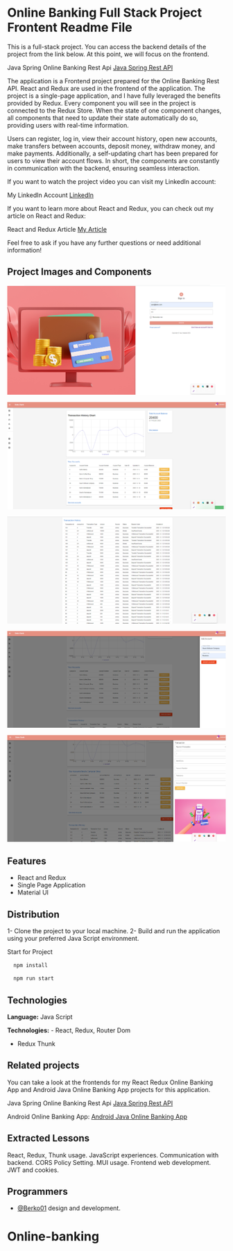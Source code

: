 
# Online Banking Full Stack Project Frontent Readme File

This is a full-stack project. You can access the backend details of the project from the link below. At this point, we will focus on the frontend.

Java Spring Online Banking Rest Api [Java Spring Rest API]( https://github.com/Berko01/Advanced-Backend-Project-With-Java-Spring-Online-Banking-Rest-Api)


The application is a Frontend project prepared for the Online Banking Rest API. React and Redux are used in the frontend of the application. The project is a single-page application, and I have fully leveraged the benefits provided by Redux. Every component you will see in the project is connected to the Redux Store. When the state of one component changes, all components that need to update their state automatically do so, providing users with real-time information.

Users can register, log in, view their account history, open new accounts, make transfers between accounts, deposit money, withdraw money, and make payments. Additionally, a self-updating chart has been prepared for users to view their account flows. In short, the components are constantly in communication with the backend, ensuring seamless interaction.

If you want to watch the project video you can visit my LinkedIn account:

My LinkedIn Account [LinkedIn]( https://www.linkedin.com/feed/)




If you want to learn more about React and Redux, you can check out my article on React and Redux:

React and Redux Article [My Article]( https://medium.com/@berkindundar2001/react-nedir-ve-react-redux-neden-%C3%B6nemlidir-4c846d7a5124)


Feel free to ask if you have any further questions or need additional information!







## Project Images and Components

![Uygulama Ekran Görüntüsü](loginPage.png)

![Uygulama Ekran Görüntüsü](ProjecPage1.png)

![Uygulama Ekran Görüntüsü](ProjectPage2.png)

![Uygulama Ekran Görüntüsü](ProjectPage3.png)

![Uygulama Ekran Görüntüsü](ProjectPage5.png)


  
## Features

- React and Redux
- Single Page Application
- Material UI


  
## Distribution

1- Clone the project to your local machine.
2- Build and run the application using your preferred Java Script environment.

Start for Project

```terminal
  npm install
```

```bash
  npm run start
```

  
## Technologies

**Language:** Java Script 

**Technologies:** - React, Redux, Router Dom
- Redux Thunk
  
## Related projects

You can take a look at the frontends for my React Redux Online Banking App and Android Java Online Banking App projects for this application.

Java Spring Online Banking Rest Api [Java Spring Rest API]( https://github.com/Berko01/Advanced-Backend-Project-With-Java-Spring-Online-Banking-Rest-Api)

Android Online Banking App: [Android Java Online Banking App]( https://github.com/Berko01/Android-Online-Banking-App-With-Java-Spring)




  
## Extracted Lessons

React, Redux, Thunk usage. JavaScript experiences. Communication with backend. CORS Policy Setting. MUI usage. Frontend web development. JWT and cookies.
  
## Programmers

- [@Berko01](https://github.com/Berko01) design and development.

  
# Online-banking
